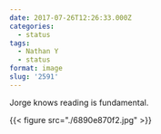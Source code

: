 ```yaml
---
date: 2017-07-26T12:26:33.000Z
categories:
  - status
tags:
  - Nathan Y
  - status
format: image
slug: '2591'
---
```


Jorge knows reading is fundamental.

{{< figure src="./6890e870f2.jpg" >}}

